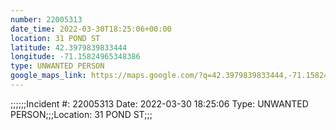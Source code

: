 ```yaml
---
number: 22005313
date_time: 2022-03-30T18:25:06+00:00
location: 31 POND ST
latitude: 42.3979839833444
longitude: -71.15824965348386
type: UNWANTED PERSON
google_maps_link: https://maps.google.com/?q=42.3979839833444,-71.15824965348386
---
```


;;;;;;Incident #: 22005313  Date: 2022-03-30 18:25:06   Type: UNWANTED PERSON;;;Location: 31 POND ST;;;
